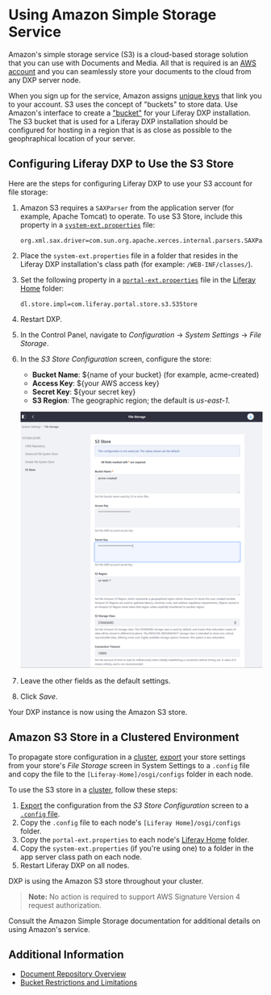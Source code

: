 # Using Amazon Simple Storage Service

Amazon's simple storage service (S3) is a cloud-based storage solution that you can use with Documents and Media. All that is required is an [AWS account](https://aws.amazon.com/s3/) and you can seamlessly store your documents to the cloud from any DXP server node.

When you sign up for the service, Amazon assigns [unique keys](https://docs.aws.amazon.com/general/latest/gr/aws-sec-cred-types.html/) that link you to your account. S3 uses the concept of "buckets" to store data. Use Amazon's interface to create a ["bucket"](https://docs.aws.amazon.com/AmazonS3/latest/user-guide/create-bucket.html) for your Liferay DXP installation. The S3 bucket that is used for a Liferay DXP installation should be configured for hosting in a region that is as close as possible to the geophraphical location of your server.

## Configuring Liferay DXP to Use the S3 Store

Here are the steps for configuring Liferay DXP to use your S3 account for file storage:

1. Amazon S3 requires a `SAXParser` from the application server (for example, Apache Tomcat) to operate. To use S3 Store, include this property in a [`system-ext.properties`](../../reference/system-properties.md) file:

    ```properties
    org.xml.sax.driver=com.sun.org.apache.xerces.internal.parsers.SAXParser
    ```

1. Place the `system-ext.properties` file in a folder that resides in the Liferay DXP installation's class path (for example: `/WEB-INF/classes/`).

1. Set the following property in a [`portal-ext.properties`](../../reference/portal-properties.md) file in the [Liferay Home](../../reference/liferay-home.md) folder:

    ```properties
    dl.store.impl=com.liferay.portal.store.s3.S3Store
    ```

1. Restart DXP.
1. In the Control Panel, navigate to *Configuration* &rarr; *System Settings* &rarr; *File Storage*.
1. In the *S3 Store Configuration* screen, configure the store:

    * **Bucket Name**: ${name of your bucket} (for example, acme-created)
    * **Access Key**: ${your AWS access key}
    * **Secret Key**: ${your secret key}
    * **S3 Region**: The geographic region; the default is _us-east-1_.

    ![Amazon S3 Store Configurations](./using-amazon-s3-store/images/01.png)

1. Leave the other fields as the default settings.
1. Click _Save_.

Your DXP instance is now using the Amazon S3 store.

## Amazon S3 Store in a Clustered Environment

<!-- Please update the below links to the relevant clustering articles as needed. -->
To propagate store configuration in a [cluster](https://help.liferay.com/hc/articles/360029123831-Liferay-DXP-Clustering), [export](https://help.liferay.com/hc/articles/360029131591-System-Settings#exporting-and-importing-configurations) your store settings from your store's *File Storage* screen in System Settings to a `.config` file and copy the file to the `[Liferay-Home]/osgi/configs` folder in each node.

To use the S3 store in a [cluster](https://help.liferay.com/hc/articles/360029123831-Liferay-DXP-Clustering), follow these steps:

1. [Export](https://help.liferay.com/hc/articles/360029131591-System-Settings#exporting-and-importing-configurations) the configuration from the *S3 Store Configuration* screen to a [`.config` file](https://help.liferay.com/hc/articles/360029131651-Understanding-System-Configuration-Files).
1. Copy the `.config` file to each node's `[Liferay Home]/osgi/configs` folder.
1. Copy the `portal-ext.properties` to each node's [Liferay Home](../../reference/liferay-home.md) folder.
1. Copy the `system-ext.properties` (if you're using one) to a folder in the app server class path on each node.
1. Restart Liferay DXP on all nodes.

DXP is using the Amazon S3 store throughout your cluster.

> **Note:** No action is required to support AWS Signature Version 4 request authorization.

Consult the Amazon Simple Storage documentation for additional details on using Amazon's service.

## Additional Information

* [Document Repository Overview](./document-repository-overview.md)
* [Bucket Restrictions and Limitations](https://docs.aws.amazon.com/AmazonS3/latest/dev//BucketRestrictions.html#bucketnamingrules)
